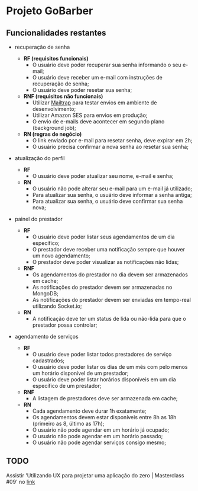 # Projeto GoBarber

## Funcionalidades restantes
- recuperação de senha
  - **RF (requisitos funcionais)**
    - O usuário deve poder recuperar sua senha informando o seu e-mail;
    - O usuário deve receber um e-mail com instruções de recuperação de senha;
    - O usuário deve poder resetar sua senha;
  - **RNF (requisitos não funcionais)**
    - Utilizar [Mailtrap](https://mailtrap.io) para testar envios em ambiente de desenvolvimento;
    - Utilizar Amazon SES para envios em produção;
    - O envio de e-mails deve acontecer em segundo plano (background job);
  - **RN (regras de negócio)**
    - O link enviado por e-mail para resetar senha, deve expirar em 2h;
    - O usuário precisa confirmar a nova senha ao resetar sua senha;

- atualização do perfil
  - **RF**
    - O usuário deve poder atualizar seu nome, e-mail e senha;
  - **RN**
    - O usuário não pode alterar seu e-mail para um e-mail já utilizado;
    - Para atualizar sua senha, o usuário deve informar a senha antiga;
    - Para atualizar sua senha, o usuário deve confirmar sua senha nova;

- painel do prestador
  - **RF**
    - O usuário deve poder listar seus agendamentos de um dia específico;
    - O prestador deve receber uma notificação sempre que houver um novo agendamento;
    - O prestador deve poder visualizar as notificações não lidas;
  - **RNF**
    - Os agendamentos do prestador no dia devem ser armazenados em cache;
    - As notificações do prestador devem ser armazenadas no MongoDB;
    - As notificações do prestador devem ser enviadas em tempo-real utilizando Socket.io;
  - **RN**
    - A notificação deve ter um status de lida ou não-lida para que o prestador possa controlar;

- agendamento de serviços
  - **RF**
    - O usuário deve poder listar todos prestadores de serviço cadastrados;
    - O usuário deve poder listar os dias de um mês com pelo menos um horário disponível de um prestador;
    - O usuário deve poder listar horários disponíveis em um dia específico de um prestador;
  - **RNF**
    - A listagem de prestadores deve ser armazenada em cache;
  - **RN**
    - Cada agendamento deve durar 1h exatamente;
    - Os agendamentos devem estar disponíveis entre 8h as 18h (primeiro as 8, último as 17h);
    - O usuário não pode agendar em um horário já ocupado;
    - O usuário não pode agendar em um horário passado;
    - O usuário não pode agendar serviços consigo mesmo;


## TODO
Assistir 'Utilizando UX para projetar uma aplicação do zero | Masterclass #09' no [link](https://www.youtube.com/watch?v=mxIhSTP6ddE)
